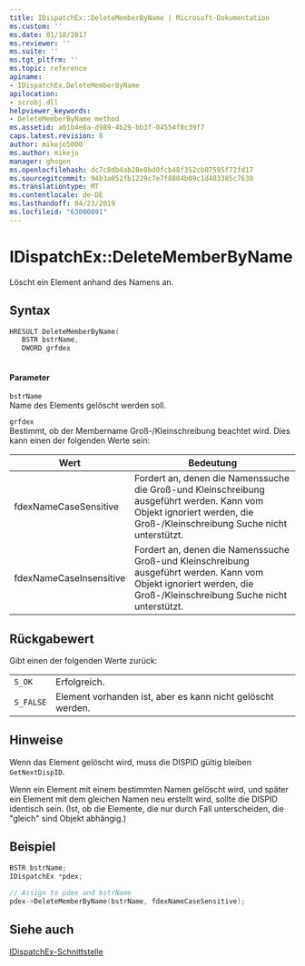 ```yaml
---
title: IDispatchEx::DeleteMemberByName | Microsoft-Dokumentation
ms.custom: ''
ms.date: 01/18/2017
ms.reviewer: ''
ms.suite: ''
ms.tgt_pltfrm: ''
ms.topic: reference
apiname:
- IDispatchEx.DeleteMemberByName
apilocation:
- scrobj.dll
helpviewer_keywords:
- DeleteMemberByName method
ms.assetid: a01b4e6a-d989-4b29-bb3f-04554f8c39f7
caps.latest.revision: 8
author: mikejo5000
ms.author: mikejo
manager: ghogen
ms.openlocfilehash: dc7c8db4ab28e0bd0fcb48f352cb07595f72fd17
ms.sourcegitcommit: 94b3a052fb1229c7e7f8804b09c1d403385c7630
ms.translationtype: MT
ms.contentlocale: de-DE
ms.lasthandoff: 04/23/2019
ms.locfileid: "63000891"
---
```

# <a name="idispatchexdeletememberbyname"></a>IDispatchEx::DeleteMemberByName
Löscht ein Element anhand des Namens an.  
  
## <a name="syntax"></a>Syntax  
  
```cpp
HRESULT DeleteMemberByName(  
   BSTR bstrName,  
   DWORD grfdex  
  
```  
  
#### <a name="parameters"></a>Parameter  
 `bstrName`  
 Name des Elements gelöscht werden soll.  
  
 `grfdex`  
 Bestimmt, ob der Membername Groß-/Kleinschreibung beachtet wird. Dies kann einen der folgenden Werte sein:  
  
|Wert|Bedeutung|  
|-----------|-------------|  
|fdexNameCaseSensitive|Fordert an, denen die Namenssuche die Groß-und Kleinschreibung ausgeführt werden. Kann vom Objekt ignoriert werden, die Groß-/Kleinschreibung Suche nicht unterstützt.|  
|fdexNameCaseInsensitive|Fordert an, denen die Namenssuche Groß-und Kleinschreibung ausgeführt werden. Kann vom Objekt ignoriert werden, die Groß-/Kleinschreibung Suche nicht unterstützt.|  
  
## <a name="return-value"></a>Rückgabewert  
 Gibt einen der folgenden Werte zurück:  
  
|||  
|-|-|  
|`S_OK`|Erfolgreich.|  
|`S_FALSE`|Element vorhanden ist, aber es kann nicht gelöscht werden.|  
  
## <a name="remarks"></a>Hinweise  
 Wenn das Element gelöscht wird, muss die DISPID gültig bleiben `GetNextDispID`.  
  
 Wenn ein Element mit einem bestimmten Namen gelöscht wird, und später ein Element mit dem gleichen Namen neu erstellt wird, sollte die DISPID identisch sein. (Ist, ob die Elemente, die nur durch Fall unterscheiden, die "gleich" sind Objekt abhängig.)  
  
## <a name="example"></a>Beispiel  
  
```cpp
BSTR bstrName;  
IDispatchEx *pdex;  
  
// Assign to pdex and bstrName  
pdex->DeleteMemberByName(bstrName, fdexNameCaseSensitive);  
```  
  
## <a name="see-also"></a>Siehe auch  
 [IDispatchEx-Schnittstelle](../../winscript/reference/idispatchex-interface.md)